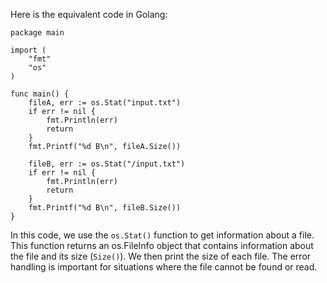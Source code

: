 Here is the equivalent code in Golang:

```golang
package main

import (
	"fmt"
	"os"
)

func main() {
	fileA, err := os.Stat("input.txt")
    if err != nil {
        fmt.Println(err)
        return
    }
    fmt.Printf("%d B\n", fileA.Size())
	
	fileB, err := os.Stat("/input.txt")
    if err != nil {
        fmt.Println(err)
        return
    }
    fmt.Printf("%d B\n", fileB.Size())
}
```

In this code, we use the `os.Stat()` function to get information about a file. This function returns an os.FileInfo object that contains information about the file and its size (`Size()`). We then print the size of each file. The error handling is important for situations where the file cannot be found or read.
